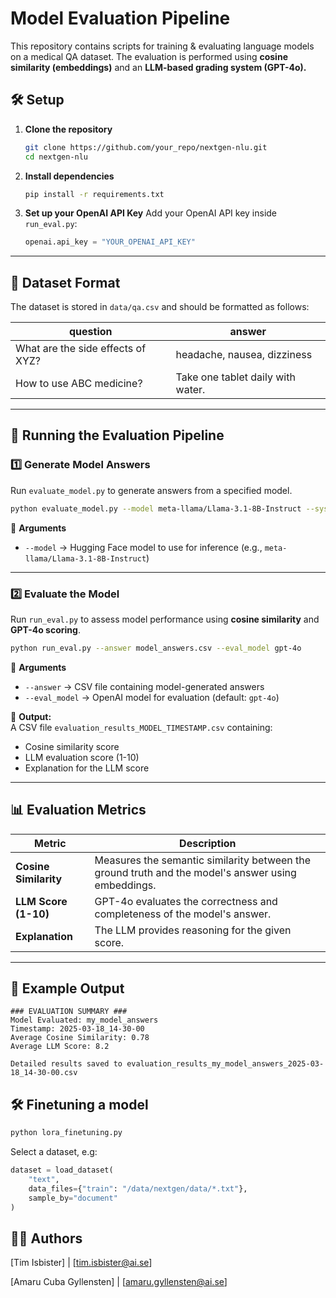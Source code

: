 # Model Evaluation Pipeline

This repository contains scripts for training & evaluating language models on a medical QA dataset. The evaluation is performed using **cosine similarity (embeddings)** and an **LLM-based grading system (GPT-4o).** 

## 🛠 Setup

1. **Clone the repository**
   ```bash
   git clone https://github.com/your_repo/nextgen-nlu.git
   cd nextgen-nlu
   ```

2. **Install dependencies**
   ```bash
   pip install -r requirements.txt
   ```

3. **Set up your OpenAI API Key**
   Add your OpenAI API key inside `run_eval.py`:
   ```python
   openai.api_key = "YOUR_OPENAI_API_KEY"
   ```

---

## 📌 Dataset Format

The dataset is stored in `data/qa.csv` and should be formatted as follows:

| question | answer |
|----------|--------|
| What are the side effects of XYZ? | headache, nausea, dizziness |
| How to use ABC medicine? | Take one tablet daily with water. |

---

## 🚀 Running the Evaluation Pipeline

### **1️⃣ Generate Model Answers**
Run `evaluate_model.py` to generate answers from a specified model.
```bash
python evaluate_model.py --model meta-llama/Llama-3.1-8B-Instruct --system_prompt config/system_prompt.txt
```
🔹 **Arguments**  
- `--model` → Hugging Face model to use for inference (e.g., `meta-llama/Llama-3.1-8B-Instruct`)

---

### **2️⃣ Evaluate the Model**
Run `run_eval.py` to assess model performance using **cosine similarity** and **GPT-4o scoring**.
```bash
python run_eval.py --answer model_answers.csv --eval_model gpt-4o
```
🔹 **Arguments**  
- `--answer` → CSV file containing model-generated answers  
- `--eval_model` → OpenAI model for evaluation (default: `gpt-4o`)  

📌 **Output:**  
A CSV file `evaluation_results_MODEL_TIMESTAMP.csv` containing:
- Cosine similarity score
- LLM evaluation score (1-10)
- Explanation for the LLM score

---

## 📊 Evaluation Metrics

| Metric | Description |
|--------|------------|
| **Cosine Similarity** | Measures the semantic similarity between the ground truth and the model's answer using embeddings. |
| **LLM Score (1-10)** | GPT-4o evaluates the correctness and completeness of the model's answer. |
| **Explanation** | The LLM provides reasoning for the given score. |

---

## 📌 Example Output

```
### EVALUATION SUMMARY ###
Model Evaluated: my_model_answers
Timestamp: 2025-03-18_14-30-00
Average Cosine Similarity: 0.78
Average LLM Score: 8.2

Detailed results saved to evaluation_results_my_model_answers_2025-03-18_14-30-00.csv
```
## 🛠️ Finetuning a model
```bash
python lora_finetuning.py
```
Select a dataset, e.g:
```python
dataset = load_dataset(
    "text",
    data_files={"train": "/data/nextgen/data/*.txt"},
    sample_by="document"
)
```
## 👨‍💻 Authors
[Tim Isbister]  | [tim.isbister@ai.se]

[Amaru Cuba Gyllensten] | [amaru.gyllensten@ai.se]
